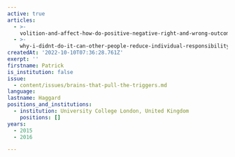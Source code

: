 ```yaml
---
active: true
articles:
  - >-
    volition-and-affect-how-do-positive-negative-right-and-wrong-outcomes-influence-human-sense-of-agency
  - >-
    why-i-didnt-do-it-can-other-people-reduce-individual-responsibility-for-action
createdAt: '2022-10-10T07:36:28.761Z'
exerpt: ''
firstname: Patrick
is_institution: false
issue:
  - content/issues/brains-that-pull-the-triggers.md
language:
lastname: Haggard
positions_and_institutions: 
  - institution: University College London, United Kingdom
    positions: []
years:
  - 2015
  - 2016

---
```

